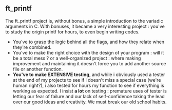 ## ft_printf

The ft_printf project is, without bonus, a simple introduction to the variadic arguments in C.
With bonuses, it became a very interesting project : you've to study the origin printf for hours, to even begin writing codes.

 - You've to grasp the logic behind all the flags, and how they relate when they're combined.
 - You've to make the right choice with the design of your program : will it be a total mess ? or a well-organized project : where making improvement and maintaining it doesn't force you to add another source file or another function.
 - **You've to make EXTENSIVE testing**, and while i obviously used a tester at the end of my projects to see if i doesn't miss a special case (we're human right?), i also tested for hours my function to see if everything is working as expected. I insist **a lot** on testing : premature uses of tester is letting our fear of failure and our lack of self-confidence taking the lead over our good ideas and creativity. We must break our old school habits.
